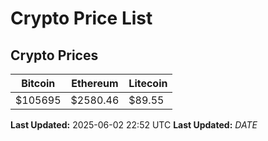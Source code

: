 # Crypto Price List

## Crypto Prices
| Bitcoin | Ethereum | Litecoin |
| ------- | -------- | -------- |
| $105695 | $2580.46 | $89.55 |
**Last Updated:** 2025-06-02 22:52 UTC
**Last Updated:** $DATE$
